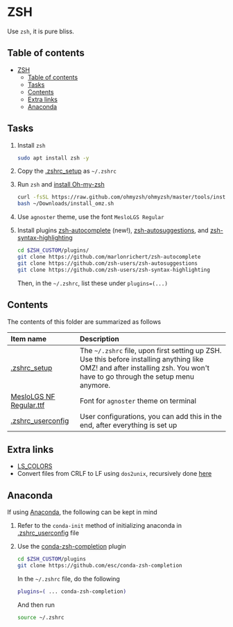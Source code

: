 # ZSH

Use `zsh`, it is pure bliss.

## Table of contents

- [ZSH](#zsh)
    - [Table of contents](#table-of-contents)
    - [Tasks](#tasks)
    - [Contents](#contents)
    - [Extra links](#extra-links)
    - [Anaconda](#anaconda)

## Tasks

1. Install `zsh`

    ```bash
    sudo apt install zsh -y
    ```

2. Copy the [.zshrc_setup](./.zshrc_setup) as `~/.zshrc`
3. Run `zsh` and [install Oh-my-zsh](https://ohmyz.sh/#install)

    ```bash
    curl -fsSL https://raw.github.com/ohmyzsh/ohmyzsh/master/tools/install.sh > ~/Downloads/install_omz.sh
    bash ~/Downloads/install_omz.sh
    ```

4. Use `agnoster` theme, use the font `MesloLGS Regular`
5. Install plugins [zsh-autocomplete](https://github.com/marlonrichert/zsh-autocomplete) (new!), [zsh-autosuggestions](https://github.com/zsh-users/zsh-autosuggestions), and [zsh-syntax-highlighting](https://github.com/zsh-users/zsh-syntax-highlighting)

    ```sh
    cd $ZSH_CUSTOM/plugins/
    git clone https://github.com/marlonrichert/zsh-autocomplete
    git clone https://github.com/zsh-users/zsh-autosuggestions
    git clone https://github.com/zsh-users/zsh-syntax-highlighting
    ```

    Then, in the `~/.zshrc`, list these under `plugins=(...)`

## Contents

The contents of this folder are summarized as follows

| Item name | Description |
| :---- | :---- |
| [.zshrc_setup](./.zshrc_setup) | The `~/.zshrc` file, upon first setting up ZSH. Use this before installing anything like OMZ! and after installing zsh. You won't have to go through the setup menu anymore. |
| [MesloLGS NF Regular.ttf](./MesloLGS%20NF%20Regular.ttf) | Font for `agnoster` theme on terminal |
| [.zshrc_userconfig](./.zshrc_userconfig) | User configurations, you can add this in the end, after everything is set up |

## Extra links

- [LS_COLORS](https://www.howtogeek.com/307899/how-to-change-the-colors-of-directories-and-files-in-the-ls-command/)
- Convert files from CRLF to LF using `dos2unix`, recursively done [here](https://unix.stackexchange.com/a/279818/456203)

## Anaconda

If using [Anaconda](https://www.anaconda.com/products/individual), the following can be kept in mind

1. Refer to the `conda-init` method of initializing anaconda in [.zshrc_userconfig](./.zshrc_userconfig) file
2. Use the [conda-zsh-completion](https://github.com/esc/conda-zsh-completion) plugin

    ```bash
    cd $ZSH_CUSTOM/plugins
    git clone https://github.com/esc/conda-zsh-completion
    ```

    In the `~/.zshrc` file, do the following

    ```bash
    plugins=( ... conda-zsh-completion)
    ```

    And then run

    ```bash
    source ~/.zshrc
    ```
